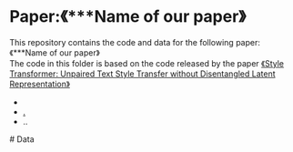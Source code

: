 # Paper:《***Name of our paper》
This repository contains the code and data for the following paper:\
《***Name of our paper》\
The code in this folder is based on the code released by the paper <a href="https://arxiv.org/abs/1905.05621">《Style Transformer: Unpaired Text Style Transfer without Disentangled Latent Representation》

<ul>
<li>
<li>.</li>
<li></a>..</li>
</ul>
# Data
